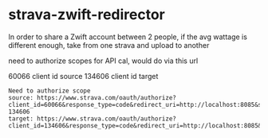 # strava-zwift-redirector
In order to share a Zwift account between 2 people, if the avg wattage is different enough, take from one strava and upload to another

need to authorize scopes for API cal, would do via this url

60066 client id source
134606 client id target

    Need to authorize scope
    source: https://www.strava.com/oauth/authorize?client_id=60066&response_type=code&redirect_uri=http://localhost:8085&scope=activity:read_all
    134606
    target: https://www.strava.com/oauth/authorize?client_id=134606&response_type=code&redirect_uri=http://localhost:8085&scope=activity:write,activity:read_all
